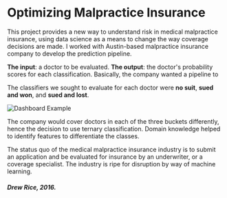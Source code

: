 # Optimizing Malpractice Insurance

This project provides a new way to understand risk in medical malpractice insurance, using data science as a means to change the way coverage decisions are made. I worked with Austin-based malpractice insurance company to develop the prediction pipeline.

**The input**: a doctor to be evaluated. **The output**: the doctor's probability scores for each classification. Basically, the company wanted a pipeline to

The classifiers we sought to evaluate for each doctor were **no suit**, **sued and won**, and **sued and lost**.  

![Dashboard Example](https://github.com/drewrice2/Optimizing-Malpractice-Insurance/blob/master/images/Three_classes.png)

The company would cover doctors in each of the three buckets differently, hence the decision to use ternary classification. Domain knowledge helped to identify features to differentiate the classes.

The status quo of the medical malpractice insurance industry is to submit an application and be evaluated for insurance by an underwriter, or a coverage specialist. The industry is ripe for disruption by way of machine learning.

##### Drew Rice, 2016.
